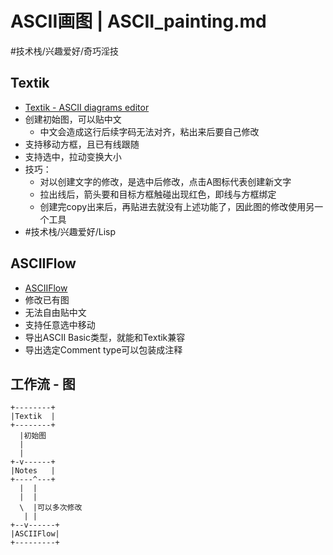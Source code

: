 # ASCII画图 | ASCII_painting.md
#技术栈/兴趣爱好/奇巧淫技
## Textik
- [Textik - ASCII diagrams editor](https://textik.com/)
- 创建初始图，可以贴中文
	- 中文会造成这行后续字码无法对齐，粘出来后要自己修改
- 支持移动方框，且已有线跟随
- 支持选中，拉动变换大小
- 技巧：
	- 对以创建文字的修改，是选中后修改，点击A图标代表创建新文字
	- 拉出线后，箭头要和目标方框触碰出现红色，即线与方框绑定
	- 创建完copy出来后，再贴进去就没有上述功能了，因此图的修改使用另一个工具
- #技术栈/兴趣爱好/Lisp
## ASCIIFlow
- [ASCIIFlow](https://asciiflow.com/)
- 修改已有图
- 无法自由贴中文
- 支持任意选中移动
- 导出ASCII Basic类型，就能和Textik兼容
- 导出选定Comment type可以包装成注释
## 工作流 - 图
```
+--------+        
|Textik  |        
+--------+        
  |初始图            
  |               
  |               
+-v------+        
|Notes   |        
+----^---+        
  |  |            
  |  |            
  \  |可以多次修改      
   | |            
+--v------+       
|ASCIIFlow|       
+---------+       
                 
```
